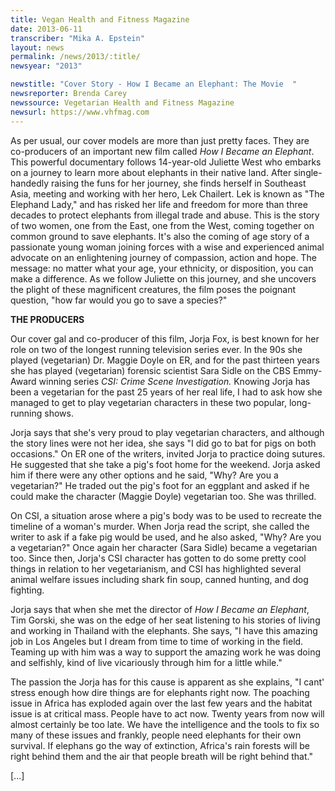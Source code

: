 ```yaml
---
title: Vegan Health and Fitness Magazine
date: 2013-06-11
transcriber: "Mika A. Epstein"
layout: news
permalink: /news/2013/:title/
newsyear: "2013"

newstitle: "Cover Story - How I Became an Elephant: The Movie  "
newsreporter: Brenda Carey
newssource: Vegetarian Health and Fitness Magazine
newsurl: https://www.vhfmag.com
---
```


As per usual, our cover models are more than just pretty faces. They are co-producers of an important new film called *How I Became an Elephant*. This powerful documentary follows 14-year-old Juliette West who embarks on a journey to learn more about elephants in their native land. After single-handedly raising the funs for her journey, she finds herself in Southeast Asia, meeting and working with her hero, Lek Chailert. Lek is known as "The Elephand Lady," and has risked her life and freedom for more than three decades to protect elephants from illegal trade and abuse. This is the story of two women, one from the East, one from the West, coming together on common ground to save elephants. It's also the coming of age story of a passionate young woman joining forces with a wise and experienced animal advocate on an enlightening journey of compassion, action and hope. The message: no matter what your age, your ethnicity, or disposition, you can make a difference. As we follow Juliette on this journey, and she uncovers the plight of these magnificent creatures, the film poses the poignant question, "how far would you go to save a species?"

**THE PRODUCERS**

Our cover gal and co-producer of this film, Jorja Fox, is best known for her role on two of the longest running television series ever. In the 90s she played (vegetarian) Dr. Maggie Doyle on ER, and for the past thirteen years she has played (vegetarian) forensic scientist Sara Sidle on the CBS Emmy-Award winning series *CSI: Crime Scene Investigation.* Knowing Jorja has been a vegetarian for the past 25 years of her real life, I had to ask how she managed to get to play vegetarian characters in these two popular, long-running shows.

Jorja says that she's very proud to play vegetarian characters, and although the story lines were not her idea, she says "I did go to bat for pigs on both occasions." On ER one of the writers, invited Jorja to practice doing sutures. He suggested that she take a pig's foot home for the weekend. Jorja asked him if there were any other options and he said, "Why? Are you a vegetarian?" He traded out the pig's foot for an eggplant and asked if he could make the character (Maggie Doyle) vegetarian too. She was thrilled.

On CSI, a situation arose where a pig's body was to be used to recreate the timeline of a woman's murder. When Jorja read the script, she called the writer to ask if a fake pig would be used, and he also asked, "Why? Are you a vegetarian?" Once again her character (Sara Sidle) became a vegetarian too. Since then, Jorja's CSI character has gotten to do some pretty cool things in relation to her vegetarianism, and CSI has highlighted several animal welfare issues including shark fin soup, canned hunting, and dog fighting.

Jorja says that when she met the director of *How I Became an Elephant*, Tim Gorski, she was on the edge of her seat listening to his stories of living and working in Thailand with the elephants. She says, "I have this amazing job in Los Angeles but I dream from time to time of working in the field. Teaming up with him was a way to support the amazing work he was doing and selfishly, kind of live vicariously through him for a little while."

The passion the Jorja has for this cause is apparent as she explains, "I cant' stress enough how dire things are for elephants right now. The poaching issue in Africa has exploded again over the last few years and the habitat issue is at critical mass. People have to act now. Twenty years from now will almost certainly be too late. We have the intelligence and the tools to fix so many of these issues and frankly, people need elephants for their own survival. If elephans go the way of extinction, Africa's rain forests will be right behind them and the air that people breath will be right behind that."

[...]
